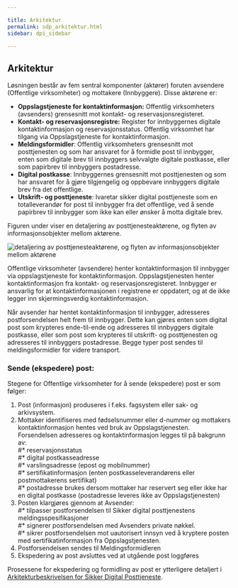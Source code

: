 ```yaml
---

title: Arkitektur  
permalink: sdp_arkitektur.html
sidebar: dpi_sidebar

---
```


## Arkitektur

Løsningen består av fem sentral komponenter (aktører) foruten avsendere
(Offentlige virksomheter) og mottakere (Innbyggere). Disse aktørene er:

  - **Oppslagstjeneste for kontaktinformasjon:** Offentlig virksomheters
    (avsenders) grensesnitt mot kontakt- og reservasjonsregisteret.
  - **Kontakt- og reservasjonsregistre:** Register for innbyggernes
    digitale kontaktinformasjon og reservasjonsstatus. Offentlig
    virksomhet har tilgang via Oppslagstjeneste for kontaktinformasjon.
  - **Meldingsformidler**: Offentlig virksomheters grensesnitt mot
    posttjenesten og som har ansvaret for å formidle post til innbygger,
    enten som digitale brev til innbyggers selvvalgte digitale
    postkasse, eller som papirbrev til innbyggers postadresse.
  - **Digital postkasse**: Innbyggernes grensesnitt mot posttjenesten og
    som har ansvaret for å gjøre tilgjengelig og oppbevare innbyggers
    digitale brev fra det offentlige.
  - **Utskrift- og posttjeneste**: Ivaretar sikker digital posttjeneste
    som en totalleverandør for post til innbygger fra det offentlige,
    ved å sende papirbrev til innbygger som ikke kan eller ønsker å
    motta digitale brev.

Figuren under viser en detaljering av posttjenesteaktørene, og flyten av
informasjonsobjekter mellom aktørene.

![detaljering av posttjenesteaktørene, og flyten av
informasjonsobjekter mellom aktørene](../innledning/arkitektur.png)

Offentlige virksomheter (avsendere) henter kontaktinformasjon til
innbygger via oppslagstjeneste for kontaktinformasjon. Oppslagstjenesten
henter kontaktinformasjon fra kontakt- og reservasjonsregisteret.
Innbygger er ansvarlig for at kontaktinformasjonen i registrene er
oppdatert, og at de ikke legger inn skjermingsverdig kontaktinformasjon.

Når avsender har hentet kontaktinformasjon til innbygger, adresseres
postforsendelsen helt frem til innbygger. Dette kan gjøres enten som
digital post som krypteres ende-til-ende og adresseres til innbyggers
digitale postkasse, eller som post som krypteres til utskrift- og
posttjenesten og adresseres til innbyggers postadresse. Begge typer post
sendes til meldingsformidler for videre transport.

### Sende (ekspedere) post:

Stegene for Offentlige virksomheter for å sende (ekspedere) post er som
følger:

1.  Post (informasjon) produseres i f.eks. fagsystem eller sak- og arkivsystem.
2.  Mottaker identifiseres med fødselsnummer eller d-nummer og mottakers
    kontaktinformasjon hentes ved bruk av Oppslagstjenesten.
    Forsendelsen adresseres og kontaktinformasjon legges til på bakgrunn
    av:  
    \#\* reservasjonsstatus  
    \#\* digital postkasseadresse  
    \#\* varslingsadresse (epost og mobilnummer)  
    \#\* sertifikatinformasjon (enten postkasseleverandørens eller
    postmottakerens sertifikat)  
    \#\* postadresse brukes dersom mottaker har reservert seg eller ikke
    har en digital postkasse (postadresse leveres ikke av
    Oppslagstjenesten)
3.  Posten klargjøres gjennom at Avsender:  
    \#\* tilpasser postforsendelsen til Sikker digital posttjenestens
    meldingsspesifikasjoner  
    \#\* signerer postforsendelsen med Avsenders private nøkkel.  
    \#\* sikrer postforsendelsen mot uautorisert innsyn ved å kryptere
    posten med sertifikatinformasjon fra Oppslagstjenesten.
4.  Postforsendelsen sendes til Meldingsformidleren
5.  Ekspedering av post avsluttes ved at utgående post loggføres

Prosessene for ekspedering og formidling av post er ytterligere
detaljert i [Arkitekturbeskrivelsen for Sikker Digital
Posttjeneste](ArkitekturbeskrivelseforSikkerdigitalposttjenestev1.0.pdf).
